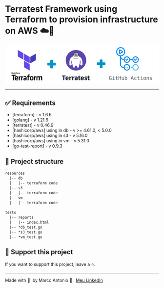 # Terratest Framework using Terraform to provision infrastructure on AWS ☁️👷

<div align="center"><img width="800px"  src="https://github.com/mrk-qa/infra-test-terratest/blob/90c550725f6e592cdec0679a1cf7a2ba1045c17b/assets/terraform_terratest_githubactions.png">
</div>

------

## ✅ Requirements

- [terraform] - v 1.6.6
- [golang] - v 1.21.6
- [terratest] - v 0.46.9
- [hashicorp/aws] using in db - v >= 4.61.0, < 5.0.0
- [hashicorp/aws] using in s3 - v 5.16.0
- [hashicorp/aws] using in vm - v 5.31.0
- [go-test-report] - v 0.9.3

## 📑 Project structure

```
resources
  |-- db
  |   |-- terraform code
  |-- s3
  |   |-- terraform code
  |-- vm
  |   |-- terraform code
   
tests
  |-- reports
  |   |-- index.html
  |-- *db_test.go
  |-- *s3_test.go
  |-- *vm_test.go
```

## 🔮 Support this project  

If you want to support this project, leave a ⭐.  

---  

Made with 💙 &nbsp;by Marco Antonio 👋 &nbsp; [Meu LinkedIn](https://www.linkedin.com/in/mrk-silva/)  